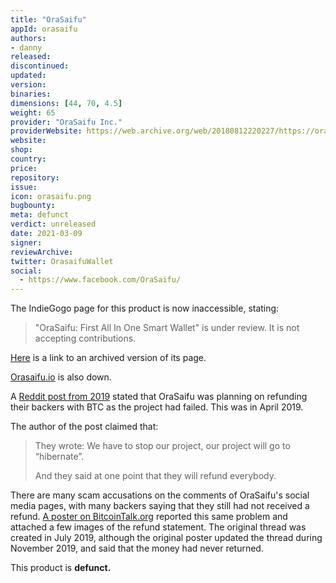 ```yaml
---
title: "OraSaifu"
appId: orasaifu
authors:
- danny
released: 
discontinued: 
updated: 
version: 
binaries: 
dimensions: [44, 70, 4.5]
weight: 65
provider: "OraSaifu Inc."
providerWebsite: https://web.archive.org/web/20180812220227/https://orasaifu.io/
website: 
shop: 
country: 
price: 
repository: 
issue: 
icon: orasaifu.png
bugbounty: 
meta: defunct
verdict: unreleased
date: 2021-03-09
signer: 
reviewArchive: 
twitter: OrasaifuWallet
social: 
  - https://www.facebook.com/OraSaifu/
---
```


The IndieGogo page for this product is now inaccessible, stating:

> "OraSaifu: First All In One Smart Wallet" is under review. It is not accepting contributions.

[Here](https://web.archive.org/web/20190117180758/https://www.indiegogo.com/projects/orasaifu-first-all-in-one-smart-wallet#/) is a link to an archived version of its page.

[Orasaifu.io](https://www.orasaifu.io/) is also down.

A [Reddit post from 2019](https://www.reddit.com/r/Bitcoin/comments/bh6u0k/indiegogo_project_refunded_their_backers_in/) stated that OraSaifu was planning on refunding their backers with BTC as the project had failed. This was in April 2019.

The author of the post claimed that:

> They wrote: We have to stop our project, our project will go to “hibernate”.
>
> And they said at one point that they will refund everybody.

There are many scam accusations on the comments of OraSaifu's social media pages, with many backers saying that they still had not received a refund. [A poster on BitcoinTalk.org](https://bitcointalk.org/index.php?topic=5170463.0) reported this same problem and attached a few images of the refund statement. The original thread was created in July 2019, although the original poster updated the thread during November 2019, and said that the money had never returned.

This product is **defunct.**